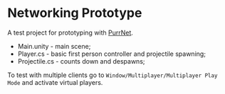 # Networking Prototype

A test project for prototyping with [PurrNet](https://github.com/PurrNet/PurrNet).

- Main.unity - main scene;
- Player.cs - basic first person controller and projectile spawning;
- Projectile.cs - counts down and despawns;

To test with multiple clients go to `Window/Multiplayer/Multiplayer Play Mode` and activate virtual players.